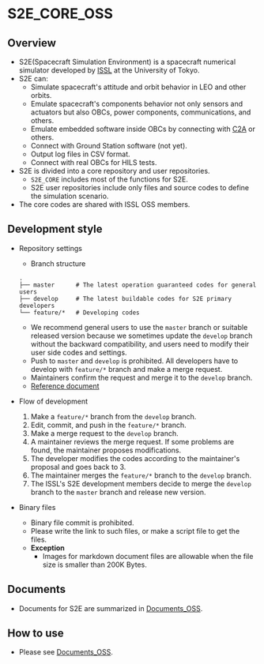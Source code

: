# S2E_CORE_OSS

## Overview

- S2E(Spacecraft Simulation Environment) is a spacecraft numerical simulator developed by [ISSL](https://www.space.t.u-tokyo.ac.jp/nlab/index_e.html) at the University of Tokyo.
- S2E can:
  - Simulate spacecraft's attitude and orbit behavior in LEO and other orbits.
  - Emulate spacecraft's components behavior not only sensors and actuators but also OBCs, power components, communications, and others.
  - Emulate embedded software inside OBCs by connecting with [C2A](https://gitlab.com/ut_issl/c2a) or others.
  - Connect with Ground Station software (not yet).
  - Output log files in CSV format.
  - Connect with real OBCs for HILS tests.
- S2E is divided into a core repository and user repositories. 
  - `S2E_CORE` includes most of the functions for S2E.
  - S2E user repositories include only files and source codes to define the simulation scenario. 
- The core codes are shared with ISSL OSS members.

## Development style
- Repository settings
  - Branch structure
  ```
  .
  ├── master      # The latest operation guaranteed codes for general users
  ├── develop     # The latest buildable codes for S2E primary developers
  └── feature/*   # Developing codes
  ```
  - We recommend general users to use the `master` branch or suitable released version because we sometimes update the `develop` branch without the backward compatibility, and users need to modify their user side codes and settings.
  - Push to `master` and `develop` is prohibited. All developers have to develop with `feature/*` branch and make a merge request.
  - Maintainers confirm the request and merge it to the `develop` branch.
  - [Reference document](https://nvie.com/posts/a-successful-git-branching-model/) 

- Flow of development
  1. Make a `feature/*` branch from the `develop` branch.
  2. Edit, commit, and push in the `feature/*` branch.
  3. Make a merge request to the `develop` branch.
  4. A maintainer reviews the merge request. If some problems are found, the maintainer proposes modifications.
  5. The developer modifies the codes according to the maintainer's proposal and goes back to 3.
  6. The maintainer merges the `feature/*` branch to the `develop` branch.
  7. The ISSL's S2E development members decide to merge the `develop` branch to the `master` branch and release new version.

- Binary files
  - Binary file commit is prohibited.
  - Please write the link to such files, or make a script file to get the files.
  - **Exception**
    - Images for markdown document files are allowable when the file size is smaller than 200K Bytes.

## Documents

- Documents for S2E are summarized in [Documents_OSS](https://gitlab.com/ut_issl/s2e/documents_oss).

## How to use

- Please see [Documents_OSS](https://gitlab.com/ut_issl/s2e/documents_oss).


